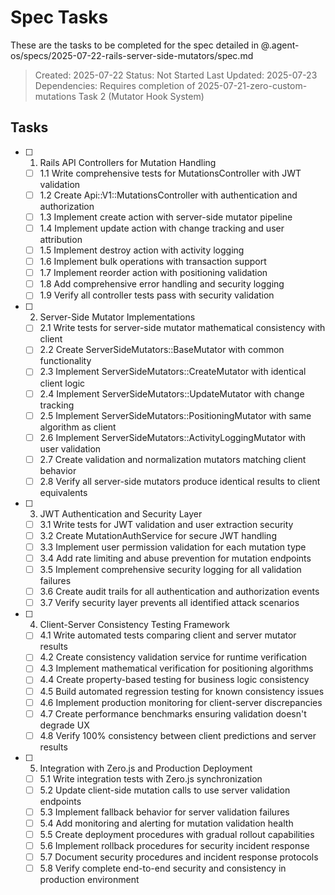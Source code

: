 # Spec Tasks

These are the tasks to be completed for the spec detailed in @.agent-os/specs/2025-07-22-rails-server-side-mutators/spec.md

> Created: 2025-07-22
> Status: Not Started
> Last Updated: 2025-07-23
> Dependencies: Requires completion of 2025-07-21-zero-custom-mutations Task 2 (Mutator Hook System)

## Tasks

- [ ] 1. Rails API Controllers for Mutation Handling
  - [ ] 1.1 Write comprehensive tests for MutationsController with JWT validation
  - [ ] 1.2 Create Api::V1::MutationsController with authentication and authorization
  - [ ] 1.3 Implement create action with server-side mutator pipeline
  - [ ] 1.4 Implement update action with change tracking and user attribution
  - [ ] 1.5 Implement destroy action with activity logging
  - [ ] 1.6 Implement bulk operations with transaction support
  - [ ] 1.7 Implement reorder action with positioning validation
  - [ ] 1.8 Add comprehensive error handling and security logging
  - [ ] 1.9 Verify all controller tests pass with security validation

- [ ] 2. Server-Side Mutator Implementations
  - [ ] 2.1 Write tests for server-side mutator mathematical consistency with client
  - [ ] 2.2 Create ServerSideMutators::BaseMutator with common functionality
  - [ ] 2.3 Implement ServerSideMutators::CreateMutator with identical client logic
  - [ ] 2.4 Implement ServerSideMutators::UpdateMutator with change tracking
  - [ ] 2.5 Implement ServerSideMutators::PositioningMutator with same algorithm as client
  - [ ] 2.6 Implement ServerSideMutators::ActivityLoggingMutator with user validation
  - [ ] 2.7 Create validation and normalization mutators matching client behavior
  - [ ] 2.8 Verify all server-side mutators produce identical results to client equivalents

- [ ] 3. JWT Authentication and Security Layer
  - [ ] 3.1 Write tests for JWT validation and user extraction security
  - [ ] 3.2 Create MutationAuthService for secure JWT handling
  - [ ] 3.3 Implement user permission validation for each mutation type
  - [ ] 3.4 Add rate limiting and abuse prevention for mutation endpoints
  - [ ] 3.5 Implement comprehensive security logging for all validation failures
  - [ ] 3.6 Create audit trails for all authentication and authorization events
  - [ ] 3.7 Verify security layer prevents all identified attack scenarios

- [ ] 4. Client-Server Consistency Testing Framework
  - [ ] 4.1 Write automated tests comparing client and server mutator results
  - [ ] 4.2 Create consistency validation service for runtime verification
  - [ ] 4.3 Implement mathematical verification for positioning algorithms
  - [ ] 4.4 Create property-based testing for business logic consistency
  - [ ] 4.5 Build automated regression testing for known consistency issues
  - [ ] 4.6 Implement production monitoring for client-server discrepancies
  - [ ] 4.7 Create performance benchmarks ensuring validation doesn't degrade UX
  - [ ] 4.8 Verify 100% consistency between client predictions and server results

- [ ] 5. Integration with Zero.js and Production Deployment
  - [ ] 5.1 Write integration tests with Zero.js synchronization
  - [ ] 5.2 Update client-side mutation calls to use server validation endpoints
  - [ ] 5.3 Implement fallback behavior for server validation failures
  - [ ] 5.4 Add monitoring and alerting for mutation validation health
  - [ ] 5.5 Create deployment procedures with gradual rollout capabilities
  - [ ] 5.6 Implement rollback procedures for security incident response
  - [ ] 5.7 Document security procedures and incident response protocols
  - [ ] 5.8 Verify complete end-to-end security and consistency in production environment